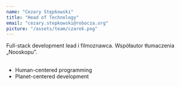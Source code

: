 ```yaml
---
name: "Cezary Stępkowski"
title: "Head of Technology"
email: "cezary.stepkowski@robocza.org"
picture: "/assets/team/czarek.png"
---
```

Full-stack development lead i filmoznawca. Współautor tłumaczenia „Nooskopu”.
<br>
<br>
- Human-centered programming
- Planet-centered development
